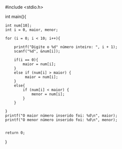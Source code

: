 #include <stdio.h>

int main(){
    
    int num[10];
    int i = 0, maior, menor; 
    
    for (i = 0; i < 10; i++){
        
        printf("Digite o %d° número inteiro: ", i + 1);
        scanf("%d", &num[i]);
        
        if(i == 0){
            maior = num[i];
        }
        else if (num[i] > maior) {
             maior = num[i];
        }
        else{
            if (num[i] < maior) {
                menor = num[i];
            }
        }
        
    }
    printf("O maior número inserido foi: %d\n", maior);
    printf("O menor número inserido foi: %d\n", menor);
    

    return 0;
}
